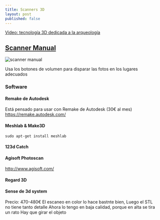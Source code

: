 ```yaml
---
title: Scanners 3D
layout: post
published: false
---
```


[Video: tecnología 3D dedicada a la arqueología](https://youtu.be/Ux7ZMwExk4I)


## [Scanner Manual](http://www.thingiverse.com/thing:1762299/)

![scanner manual](http://thingiverse-production-new.s3.amazonaws.com/renders/f5/50/fb/9d/57/1f19e6a0978524aeff65dcd8e1667035_preview_featured.jpg)

Usa los botones de volumen para disparar las fotos en los lugares adecuados

### Software

#### Remake de Autodesk

Está pensado para usar con Remake de Autodesk (30€ al mes) https://remake.autodesk.com/

#### Meshlab & Make3D

    sudo apt-get install meshlab

#### 123d Catch


#### Agisoft Photoscan

http://www.agisoft.com/

#### Regard 3D


####  Sense de 3d system
Precio: 470-480€
El escaneo en color lo hace bastnte bien, Luego el STL no tiene tanto detalle
Ahora lo tengo en baja calidad, porque en alta se tira un rato
Hay que girar el objeto
